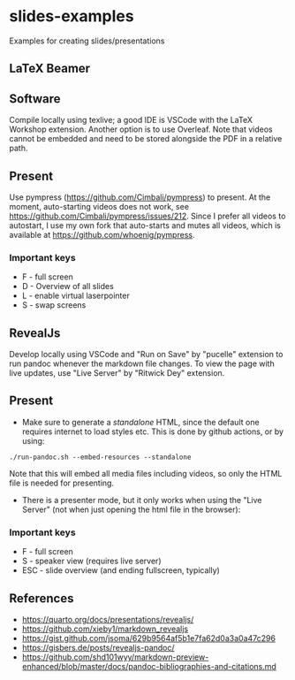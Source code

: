 # slides-examples
Examples for creating slides/presentations

## LaTeX Beamer

## Software

Compile locally using texlive; a good IDE is VSCode with the LaTeX Workshop extension. Another option is to use Overleaf.
Note that videos cannot be embedded and need to be stored alongside the PDF in a relative path.

## Present

Use pympress (https://github.com/Cimbali/pympress) to present. At the moment, auto-starting videos does not work, see https://github.com/Cimbali/pympress/issues/212. Since I prefer all videos to autostart, I use my own fork that auto-starts and mutes all videos, which is available at https://github.com/whoenig/pympress.

### Important keys

* F - full screen
* D - Overview of all slides
* L - enable virtual laserpointer
* S - swap screens

## RevealJs

Develop locally using VSCode and "Run on Save" by "pucelle" extension to run pandoc whenever the markdown file changes. To view the page with live updates, use "Live Server" by "Ritwick Dey" extension.

## Present

* Make sure to generate a *standalone* HTML, since the default one requires internet to load styles etc. This is done by github actions, or by using:

```
./run-pandoc.sh --embed-resources --standalone
```

Note that this will embed all media files including videos, so only the HTML file is needed for presenting.

* There is a presenter mode, but it only works when using the "Live Server" (not when just opening the html file in the browser):

### Important keys

* F - full screen
* S - speaker view (requires live server)
* ESC - slide overview (and ending fullscreen, typically)

## References

* https://quarto.org/docs/presentations/revealjs/
* https://github.com/xieby1/markdown_revealjs
* https://gist.github.com/jsoma/629b9564af5b1e7fa62d0a3a0a47c296
* https://gisbers.de/posts/revealjs-pandoc/
* https://github.com/shd101wyy/markdown-preview-enhanced/blob/master/docs/pandoc-bibliographies-and-citations.md